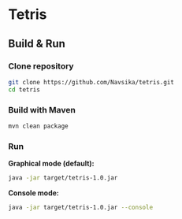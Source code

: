 # Tetris

## Build & Run

### Clone repository
```bash
git clone https://github.com/Navsika/tetris.git  
cd tetris
```

### Build with Maven
```bash
mvn clean package
```

### Run

**Graphical mode (default):**  
```bash
java -jar target/tetris-1.0.jar
```

**Console mode:**  
```bash
java -jar target/tetris-1.0.jar --console
```
